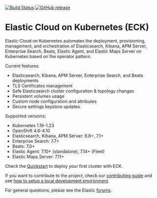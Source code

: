
[![Build Status](https://devops-ci.elastic.co/buildStatus/icon?job=cloud-on-k8s-e2e-tests-main&subject=E2E%20tests)](https://devops-ci.elastic.co/job/cloud-on-k8s-e2e-tests-main/)
[![GitHub release](https://img.shields.io/github/v/release/elastic/cloud-on-k8s.svg)](https://github.com/elastic/cloud-on-k8s/releases/latest)

# Elastic Cloud on Kubernetes (ECK)

Elastic Cloud on Kubernetes automates the deployment, provisioning, management, and orchestration of Elasticsearch, Kibana, APM Server, Enterprise Search, Beats, Elastic Agent, and Elastic Maps Server on Kubernetes based on the operator pattern.

Current features:

*  Elasticsearch, Kibana, APM Server, Enterprise Search, and Beats deployments
*  TLS Certificates management
*  Safe Elasticsearch cluster configuration & topology changes
*  Persistent volumes usage
*  Custom node configuration and attributes
*  Secure settings keystore updates

Supported versions:

*  Kubernetes 1.19-1.23
*  OpenShift 4.6-4.10
*  Elasticsearch, Kibana, APM Server: 6.8+, 7.1+
*  Enterprise Search: 7.7+
*  Beats: 7.0+
*  Elastic Agent: 7.10+ (standalone), 7.14+ (Fleet)
*  Elastic Maps Server: 7.11+

Check the [Quickstart](https://www.elastic.co/guide/en/cloud-on-k8s/current/k8s-quickstart.html) to deploy your first cluster with ECK.

If you want to contribute to the project, check our [contributing guide](CONTRIBUTING.md) and see [how to setup a local development environment](dev-setup.md).

For general questions, please see the Elastic [forums](https://discuss.elastic.co/c/eck).
